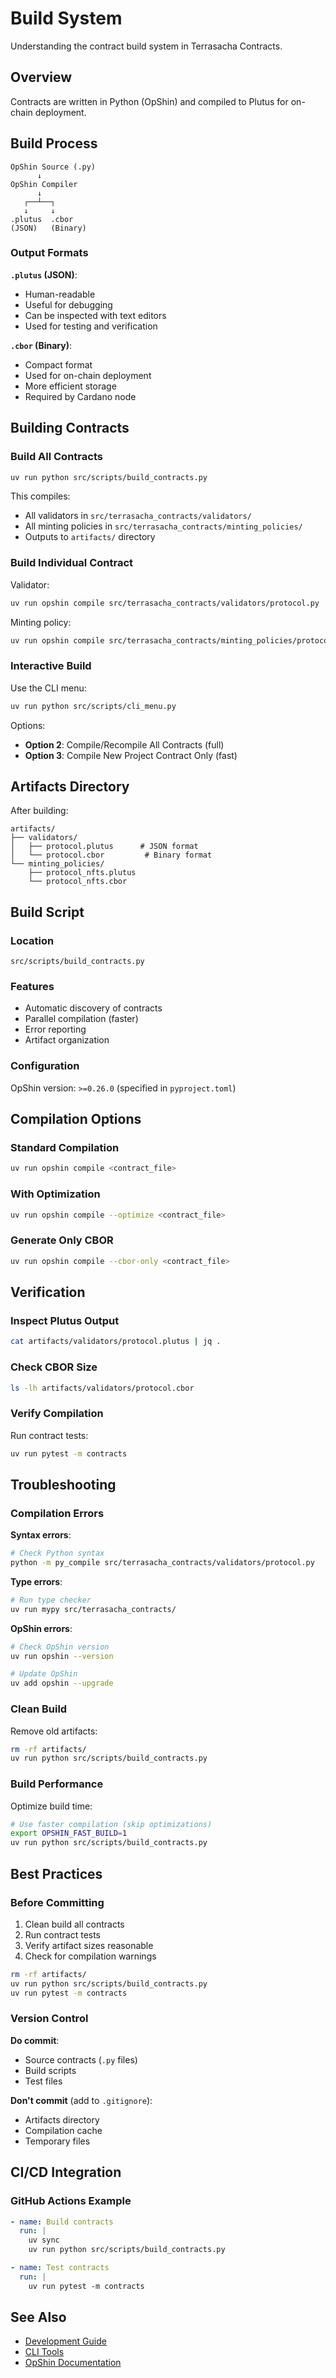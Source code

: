 # Build System

Understanding the contract build system in Terrasacha Contracts.

## Overview

Contracts are written in Python (OpShin) and compiled to Plutus for on-chain deployment.

## Build Process

```
OpShin Source (.py)
      ↓
OpShin Compiler
      ↓
   ┌──┴──┐
   ↓     ↓
.plutus  .cbor
(JSON)   (Binary)
```

### Output Formats

**`.plutus` (JSON)**:
- Human-readable
- Useful for debugging
- Can be inspected with text editors
- Used for testing and verification

**`.cbor` (Binary)**:
- Compact format
- Used for on-chain deployment
- More efficient storage
- Required by Cardano node

## Building Contracts

### Build All Contracts

```bash
uv run python src/scripts/build_contracts.py
```

This compiles:
- All validators in `src/terrasacha_contracts/validators/`
- All minting policies in `src/terrasacha_contracts/minting_policies/`
- Outputs to `artifacts/` directory

### Build Individual Contract

Validator:
```bash
uv run opshin compile src/terrasacha_contracts/validators/protocol.py
```

Minting policy:
```bash
uv run opshin compile src/terrasacha_contracts/minting_policies/protocol_nfts.py
```

### Interactive Build

Use the CLI menu:
```bash
uv run python src/scripts/cli_menu.py
```

Options:
- **Option 2**: Compile/Recompile All Contracts (full)
- **Option 3**: Compile New Project Contract Only (fast)

## Artifacts Directory

After building:

```
artifacts/
├── validators/
│   ├── protocol.plutus      # JSON format
│   └── protocol.cbor         # Binary format
└── minting_policies/
    ├── protocol_nfts.plutus
    └── protocol_nfts.cbor
```

## Build Script

### Location

`src/scripts/build_contracts.py`

### Features

- Automatic discovery of contracts
- Parallel compilation (faster)
- Error reporting
- Artifact organization

### Configuration

OpShin version: `>=0.26.0` (specified in `pyproject.toml`)

## Compilation Options

### Standard Compilation

```bash
uv run opshin compile <contract_file>
```

### With Optimization

```bash
uv run opshin compile --optimize <contract_file>
```

### Generate Only CBOR

```bash
uv run opshin compile --cbor-only <contract_file>
```

## Verification

### Inspect Plutus Output

```bash
cat artifacts/validators/protocol.plutus | jq .
```

### Check CBOR Size

```bash
ls -lh artifacts/validators/protocol.cbor
```

### Verify Compilation

Run contract tests:
```bash
uv run pytest -m contracts
```

## Troubleshooting

### Compilation Errors

**Syntax errors**:
```bash
# Check Python syntax
python -m py_compile src/terrasacha_contracts/validators/protocol.py
```

**Type errors**:
```bash
# Run type checker
uv run mypy src/terrasacha_contracts/
```

**OpShin errors**:
```bash
# Check OpShin version
uv run opshin --version

# Update OpShin
uv add opshin --upgrade
```

### Clean Build

Remove old artifacts:
```bash
rm -rf artifacts/
uv run python src/scripts/build_contracts.py
```

### Build Performance

Optimize build time:
```bash
# Use faster compilation (skip optimizations)
export OPSHIN_FAST_BUILD=1
uv run python src/scripts/build_contracts.py
```

## Best Practices

### Before Committing

1. Clean build all contracts
2. Run contract tests
3. Verify artifact sizes reasonable
4. Check for compilation warnings

```bash
rm -rf artifacts/
uv run python src/scripts/build_contracts.py
uv run pytest -m contracts
```

### Version Control

**Do commit**:
- Source contracts (`.py` files)
- Build scripts
- Test files

**Don't commit** (add to `.gitignore`):
- Artifacts directory
- Compilation cache
- Temporary files

## CI/CD Integration

### GitHub Actions Example

```yaml
- name: Build contracts
  run: |
    uv sync
    uv run python src/scripts/build_contracts.py

- name: Test contracts
  run: |
    uv run pytest -m contracts
```

## See Also

- [Development Guide](../getting-started/development.md)
- [CLI Tools](cli-tools.md)
- [OpShin Documentation](https://opshin.opshin.dev/)
